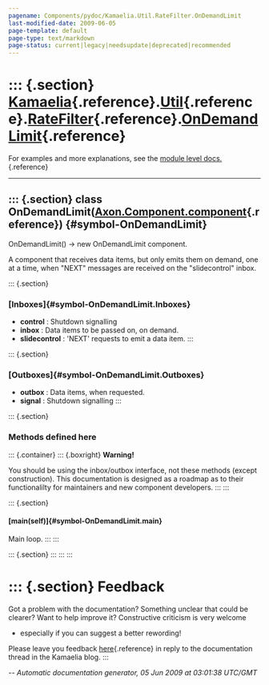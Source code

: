 ```yaml
---
pagename: Components/pydoc/Kamaelia.Util.RateFilter.OnDemandLimit
last-modified-date: 2009-06-05
page-template: default
page-type: text/markdown
page-status: current|legacy|needsupdate|deprecated|recommended
---
```

::: {.section}
[Kamaelia](/Components/pydoc/Kamaelia.html){.reference}.[Util](/Components/pydoc/Kamaelia.Util.html){.reference}.[RateFilter](/Components/pydoc/Kamaelia.Util.RateFilter.html){.reference}.[OnDemandLimit](/Components/pydoc/Kamaelia.Util.RateFilter.OnDemandLimit.html){.reference}
=====================================================================================================================================================================================================================================================================================

For examples and more explanations, see the [module level
docs.](/Components/pydoc/Kamaelia.Util.RateFilter.html){.reference}

------------------------------------------------------------------------

::: {.section}
class OnDemandLimit([Axon.Component.component](/Docs/Axon/Axon.Component.component.html){.reference}) {#symbol-OnDemandLimit}
-----------------------------------------------------------------------------------------------------

OnDemandLimit() -\> new OnDemandLimit component.

A component that receives data items, but only emits them on demand, one
at a time, when \"NEXT\" messages are received on the \"slidecontrol\"
inbox.

::: {.section}
### [Inboxes]{#symbol-OnDemandLimit.Inboxes}

-   **control** : Shutdown signalling
-   **inbox** : Data items to be passed on, on demand.
-   **slidecontrol** : \'NEXT\' requests to emit a data item.
:::

::: {.section}
### [Outboxes]{#symbol-OnDemandLimit.Outboxes}

-   **outbox** : Data items, when requested.
-   **signal** : Shutdown signalling
:::

::: {.section}
### Methods defined here

::: {.container}
::: {.boxright}
**Warning!**

You should be using the inbox/outbox interface, not these methods
(except construction). This documentation is designed as a roadmap as to
their functionalilty for maintainers and new component developers.
:::
:::

::: {.section}
#### [main(self)]{#symbol-OnDemandLimit.main}

Main loop.
:::
:::

::: {.section}
:::
:::
:::

::: {.section}
Feedback
========

Got a problem with the documentation? Something unclear that could be
clearer? Want to help improve it? Constructive criticism is very welcome
- especially if you can suggest a better rewording!

Please leave you feedback
[here](../../../cgi-bin/blog/blog.cgi?rm=viewpost&nodeid=1142023701){.reference}
in reply to the documentation thread in the Kamaelia blog.
:::

*\-- Automatic documentation generator, 05 Jun 2009 at 03:01:38 UTC/GMT*
